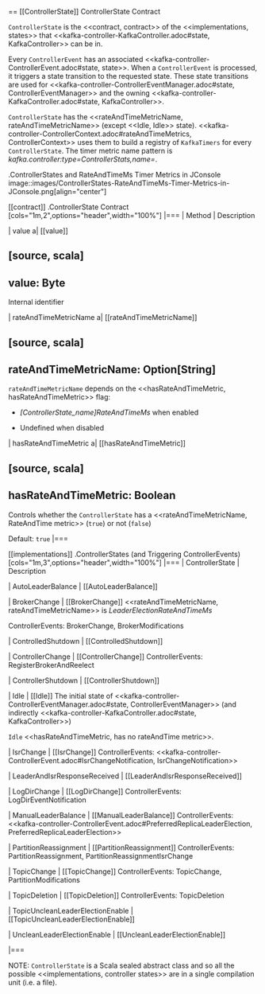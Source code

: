 == [[ControllerState]] ControllerState Contract

`ControllerState` is the <<contract, contract>> of the <<implementations, states>> that <<kafka-controller-KafkaController.adoc#state, KafkaController>> can be in.

Every `ControllerEvent` has an associated <<kafka-controller-ControllerEvent.adoc#state, state>>. When a `ControllerEvent` is processed, it triggers a state transition to the requested state. These state transitions are used for <<kafka-controller-ControllerEventManager.adoc#state, ControllerEventManager>> and the owning <<kafka-controller-KafkaController.adoc#state, KafkaController>>.

`ControllerState` has the <<rateAndTimeMetricName, rateAndTimeMetricName>> (except <<Idle, Idle>> state). <<kafka-controller-ControllerContext.adoc#rateAndTimeMetrics, ControllerContext>> uses them to build a registry of `KafkaTimers` for every `ControllerState`. The timer metric name pattern is *kafka.controller:type=ControllerStats,name=*.

.ControllerStates and RateAndTimeMs Timer Metrics in JConsole
image::images/ControllerStates-RateAndTimeMs-Timer-Metrics-in-JConsole.png[align="center"]

[[contract]]
.ControllerState Contract
[cols="1m,2",options="header",width="100%"]
|===
| Method
| Description

| value
a| [[value]]

[source, scala]
----
value: Byte
----

Internal identifier

| rateAndTimeMetricName
a| [[rateAndTimeMetricName]]

[source, scala]
----
rateAndTimeMetricName: Option[String]
----

`rateAndTimeMetricName` depends on the <<hasRateAndTimeMetric, hasRateAndTimeMetric>> flag:

* *[ControllerState_name]RateAndTimeMs* when enabled

* Undefined when disabled

| hasRateAndTimeMetric
a| [[hasRateAndTimeMetric]]

[source, scala]
----
hasRateAndTimeMetric: Boolean
----

Controls whether the `ControllerState` has a <<rateAndTimeMetricName, RateAndTime metric>> (`true`) or not (`false`)

Default: `true`
|===

[[implementations]]
.ControllerStates (and Triggering ControllerEvents)
[cols="1m,3",options="header",width="100%"]
|===
| ControllerState
| Description

| AutoLeaderBalance
| [[AutoLeaderBalance]]

| BrokerChange
| [[BrokerChange]] <<rateAndTimeMetricName, rateAndTimeMetricName>> is *LeaderElectionRateAndTimeMs*

ControllerEvents: BrokerChange, BrokerModifications

| ControlledShutdown
| [[ControlledShutdown]]

| ControllerChange
| [[ControllerChange]] ControllerEvents: RegisterBrokerAndReelect

| ControllerShutdown
| [[ControllerShutdown]]

| Idle
| [[Idle]] The initial state of <<kafka-controller-ControllerEventManager.adoc#state, ControllerEventManager>> (and indirectly <<kafka-controller-KafkaController.adoc#state, KafkaController>>)

`Idle` <<hasRateAndTimeMetric, has no rateAndTime metric>>.

| IsrChange
| [[IsrChange]] ControllerEvents: <<kafka-controller-ControllerEvent.adoc#IsrChangeNotification, IsrChangeNotification>>

| LeaderAndIsrResponseReceived
| [[LeaderAndIsrResponseReceived]]

| LogDirChange
| [[LogDirChange]] ControllerEvents: LogDirEventNotification

| ManualLeaderBalance
| [[ManualLeaderBalance]] ControllerEvents: <<kafka-controller-ControllerEvent.adoc#PreferredReplicaLeaderElection, PreferredReplicaLeaderElection>>

| PartitionReassignment
| [[PartitionReassignment]] ControllerEvents: PartitionReassignment, PartitionReassignmentIsrChange

| TopicChange
| [[TopicChange]] ControllerEvents: TopicChange, PartitionModifications

| TopicDeletion
| [[TopicDeletion]] ControllerEvents: TopicDeletion

| TopicUncleanLeaderElectionEnable
| [[TopicUncleanLeaderElectionEnable]]

| UncleanLeaderElectionEnable
| [[UncleanLeaderElectionEnable]]

|===

NOTE: `ControllerState` is a Scala sealed abstract class and so all the possible <<implementations, controller states>> are in a single compilation unit (i.e. a file).
